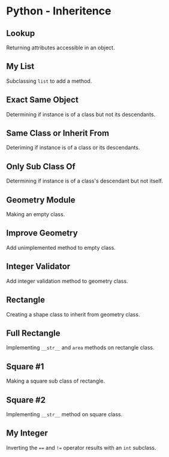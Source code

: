 # Python - Inheritence

## Lookup
Returning attributes accessible in an object.

## My List
Subclassing `list` to add a method.

## Exact Same Object
Determining if instance is of a class but not its descendants.

## Same Class or Inherit From
Deteriming if instance is of a class or its descendants.

## Only Sub Class Of
Determining if instance is of a class's descendant but not itself.

## Geometry Module
Making an empty class.

## Improve Geometry
Add unimplemented method to empty class.

## Integer Validator
Add integer validation method to geometry class.

## Rectangle
Creating a shape class to inherit from geometry class.

## Full Rectangle
Implementing `__str__` and `area` methods on rectangle class.

## Square #1
Making a square sub class of rectangle.

## Square #2
Implementing `__str__` method on square class.

## My Integer
Inverting the `==` and `!=` operator results with an `int` subclass.
